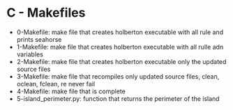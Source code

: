 # C - Makefiles
* 0-Makefile: make file that creates holberton executable with all rule and prints seahorse
* 1-Makefile: make file that creates holberton executable with all rulle adn variables
* 2-Makefile: make file that creates holberton executable only the updated source files
* 3-Makefile: make file that recompiles only updated source files, clean, oclean, fclean, re never fail
* 4-Makefile: make file that is complete
* 5-island_perimeter.py: function that returns the perimeter of the island
